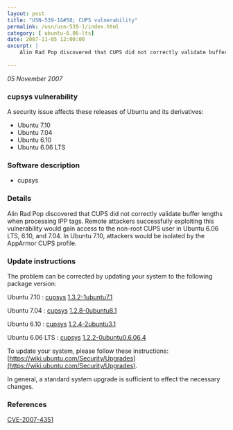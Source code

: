 ```yaml
---
layout: post
title: "USN-539-1&#58; CUPS vulnerability"
permalink: /usn/usn-539-1/index.html
category: [ ubuntu-6.06-lts]
date: 2007-11-05 12:00:00
excerpt: |
    Alin Rad Pop discovered that CUPS did not correctly validate buffer lengths when processing IPP tags.  Remote attackers successfully exploiting this vulnerability would gain access to the non-root CUPS user in Ubuntu 6.06 LTS, 6.10, and 7.04.  In Ubuntu 7.10, attackers would be isolated by the AppArmor CUPS profile. 
    
--- 
```

 
 

*05 November 2007*

### cupsys vulnerability

A security issue affects these releases of Ubuntu and its derivatives:

* Ubuntu 7.10
* Ubuntu 7.04
* Ubuntu 6.10
* Ubuntu 6.06 LTS

### Software description

* cupsys 

### Details

Alin Rad Pop discovered that CUPS did not correctly validate buffer lengths when processing IPP tags. Remote attackers successfully exploiting this vulnerability would gain access to the non-root CUPS user in Ubuntu 6.06 LTS, 6.10, and 7.04. In Ubuntu 7.10, attackers would be isolated by the AppArmor CUPS profile. 

### Update instructions

The problem can be corrected by updating your system to the following package version:

Ubuntu 7.10
 : [cupsys](https://launchpad.net/ubuntu/+source/cupsys) <span> [1.3.2-1ubuntu7.1](https://launchpad.net/ubuntu/+source/cupsys/1.3.2-1ubuntu7.1) </span> 

Ubuntu 7.04
 : [cupsys](https://launchpad.net/ubuntu/+source/cupsys) <span> [1.2.8-0ubuntu8.1](https://launchpad.net/ubuntu/+source/cupsys/1.2.8-0ubuntu8.1) </span> 

Ubuntu 6.10
 : [cupsys](https://launchpad.net/ubuntu/+source/cupsys) <span> [1.2.4-2ubuntu3.1](https://launchpad.net/ubuntu/+source/cupsys/1.2.4-2ubuntu3.1) </span> 

Ubuntu 6.06 LTS
 : [cupsys](https://launchpad.net/ubuntu/+source/cupsys) <span> [1.2.2-0ubuntu0.6.06.4](https://launchpad.net/ubuntu/+source/cupsys/1.2.2-0ubuntu0.6.06.4) </span> 

To update your system, please follow these instructions: [https://wiki.ubuntu.com/Security/Upgrades](https://wiki.ubuntu.com/Security/Upgrades).

In general, a standard system upgrade is sufficient to effect the necessary changes. 

### References

 
 [CVE-2007-4351](http://people.ubuntu.com/~ubuntu-security/cve/CVE-2007-4351)
 

